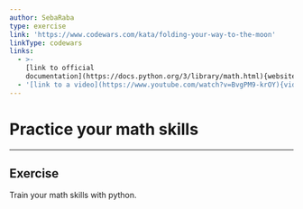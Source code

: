 ```yaml
---
author: SebaRaba
type: exercise
link: 'https://www.codewars.com/kata/folding-your-way-to-the-moon'
linkType: codewars
links:
  - >-
    [link to official
    documentation](https://docs.python.org/3/library/math.html){website}
  - '[link to a video](https://www.youtube.com/watch?v=BvgPM9-krOY){video}'
---
```


# Practice your math skills


---

## Exercise

Train your math skills with python.
